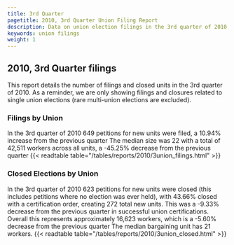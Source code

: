 ```yaml
---
title: 3rd Quarter
pagetitle: 2010, 3rd Quarter Union Filing Report
description: Data on union election filings in the 3rd quarter of 2010
keywords: union filings
weight: 1
---
```


## 2010, 3rd Quarter filings

This report details the number of filings and closed units in the 3rd quarter of 2010. As a reminder, we are only showing filings and closures related to single union elections (rare multi-union elections are excluded).

### Filings by Union
In the 3rd quarter of 2010 649 petitions for new units were filed, a 10.94% increase from the previous quarter The median size was 22 with a total of 42,511 workers across all units, a -45.25% decrease from the previous quarter
{{< readtable table="/tables/reports/2010/3union_filings.html" >}}

### Closed Elections by Union
In the 3rd quarter of 2010 623 petitions for new units were closed (this includes petitions where no election was ever held), with 43.66% closed with a certification order, creating 272 total new units. This was a -9.33% decrease from the previous quarter in successful union certifications. Overall this represents approximately 16,623 workers, which is a -5.60% decrease from the previous quarter The median bargaining unit has 21 workers.
{{< readtable table="/tables/reports/2010/3union_closed.html" >}}

